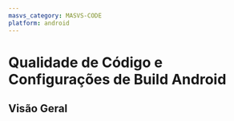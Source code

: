 ```yaml
---
masvs_category: MASVS-CODE
platform: android
---
```


# Qualidade de Código e Configurações de Build Android

## Visão Geral
